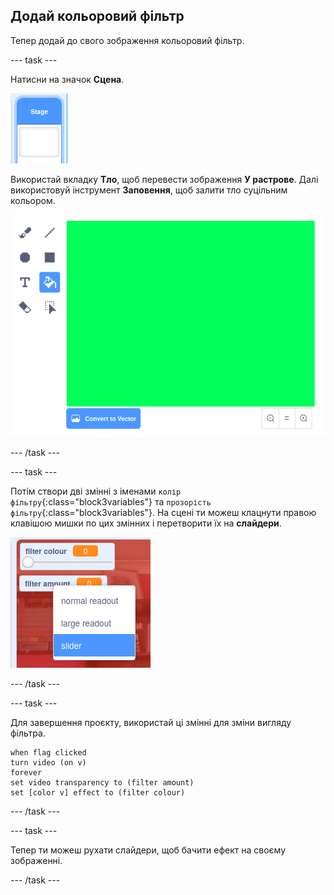 ## Додай кольоровий фільтр

Тепер додай до свого зображення кольоровий фільтр.

--- task ---

Натисни на значок **Сцена**.

![зображення, що показує значок сцени](images/stage.png)

Використай вкладку **Тло**, щоб перевести зображення **У растрове**. Далі використовуй інструмент **Заповення**, щоб залити тло суцільним кольором.

![зображення, що показує заповнене тло сцени](images/paint-bucket.png)

--- /task ---

--- task ---

Потім створи дві змінні з іменами `колір фільтру`{:class="block3variables"} та `прозорість фільтру`{:class="block3variables"}. На сцені ти можеш клацнути правою клавішою мишки по цих змінних і перетворити їх на **слайдери**.

![зображення, що показує перетворення змінних у слайдери](images/sliders.png)

--- /task ---

--- task ---

Для завершення проєкту, використай ці змінні для зміни вигляду фільтра.

```blocks3
when flag clicked
turn video (on v)
forever
set video transparency to (filter amount)
set [color v] effect to (filter colour)
```

--- /task ---

--- task ---

Тепер ти можеш рухати слайдери, щоб бачити ефект на своєму зображенні.

--- /task ---




